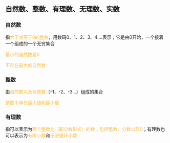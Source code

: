 ## 自然数、整数、有理数、无理数、实数

### 自然数

指<font color="#FDBC40">大于或等于0的整数</font>，用数码0、1、2、3、4....表示；它是由0开始，一个接着一个组成的一个无穷集合

<font color="#FDBC40">最小的自然数是0</font>

<font color="#FDBC40">不存在最大的自然数</font>



### 整数

由<font color="#FDBC40">自然数以及负整数</font>（-1、-2、-3...）组成的集合

<font color="#FDBC40">整数不存在最大值和最小值</font>



### 有理数

指可以表示为<font color="#FDBC40">两个整数比（即分数形式）的数；包括整数、分数以及0</font>；有理数也可以表示为<font color="#FDBC40">有限小数</font>和<font color="#FDBC40">无限循环小数</font>